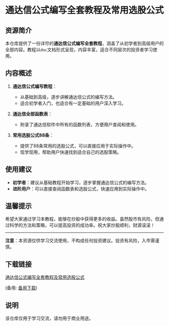 # 通达信公式编写全套教程及常用选股公式

## 资源简介

本仓库提供了一份详尽的**通达信公式编写全套教程**，涵盖了从初学者到高级用户的全部内容。教程以`doc`文档形式呈现，内容丰富，适合不同层次的投资者学习使用。

## 内容概述

1. **通达信公式编写教程**：
   - 从基础到高级，逐步讲解通达信公式的编写方法。
   - 适合初学者入门，也适合有一定基础的用户深入学习。

2. **通达信全部函数表**：
   - 附录了通达信软件中所有的函数列表，方便用户查阅和使用。

3. **常用选股公式88条**：
   - 提供了88条常用的选股公式，可以直接应用于实际操作中。
   - 现学现用，帮助用户快速找到适合自己的选股策略。

## 使用建议

- **初学者**：建议从基础教程开始学习，逐步掌握通达信公式的编写方法。
- **进阶用户**：可以直接查阅函数表和选股公式，快速应用到实际操作中。

## 温馨提示

希望大家通过学习本教程，能够在炒股中获得更多的收益。虽然股市有风险，但通过科学的方法和策略，可以提高投资的成功率。祝大家炒股顺利，财源滚滚！

---

**注意**：本资源仅供学习交流使用，不构成任何投资建议。投资有风险，入市需谨慎。

## 下载链接
[通达信公式编写全套教程及常用选股公式](https://pan.quark.cn/s/4008bf39e1e5) 

(备用: [备用下载](https://pan.baidu.com/s/1ePAmKrgvPfVVuNUkDsFHgg?pwd=1234))

## 说明

该仓库仅用于学习交流，请勿用于商业用途。
